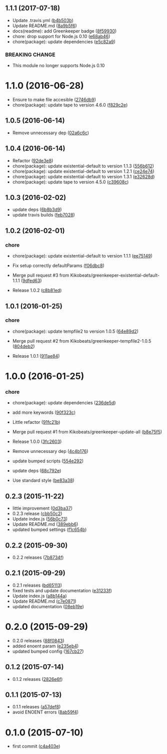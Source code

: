 <a name="1.1.1"></a>
## 1.1.1 (2017-07-18)

* Update .travis.yml ([b4b503b](https://github.com/kikobeats/create-temp-file2/commit/b4b503b))
* Update README.md ([8a9b5f6](https://github.com/kikobeats/create-temp-file2/commit/8a9b5f6))
* docs(readme): add Greenkeeper badge ([8f59930](https://github.com/kikobeats/create-temp-file2/commit/8f59930))
* chore: drop support for Node.js 0.10 ([e68ab46](https://github.com/kikobeats/create-temp-file2/commit/e68ab46))
* chore(package): update dependencies ([e5c82a9](https://github.com/kikobeats/create-temp-file2/commit/e5c82a9))


### BREAKING CHANGE

* This module no longer supports Node.js 0.10


<a name="1.1.0"></a>
# 1.1.0 (2016-06-28)

* Ensure to make file accesible ([2746db9](https://github.com/kikobeats/create-temp-file2/commit/2746db9))
* chore(package): update tape to version 4.6.0 ([f829c2e](https://github.com/kikobeats/create-temp-file2/commit/f829c2e))



<a name="1.0.5"></a>
## 1.0.5 (2016-06-14)

* Remove unnecessary dep ([02a6c6c](https://github.com/kikobeats/create-temp-file2/commit/02a6c6c))



<a name="1.0.4"></a>
## 1.0.4 (2016-06-14)

* Refactor ([92de3e8](https://github.com/kikobeats/create-temp-file2/commit/92de3e8))
* chore(package): update existential-default to version 1.1.3 ([556b612](https://github.com/kikobeats/create-temp-file2/commit/556b612))
* chore(package): update existential-default to version 1.2.1 ([ce24e74](https://github.com/kikobeats/create-temp-file2/commit/ce24e74))
* chore(package): update existential-default to version 1.3.1 ([e32628d](https://github.com/kikobeats/create-temp-file2/commit/e32628d))
* chore(package): update tape to version 4.5.0 ([c39608c](https://github.com/kikobeats/create-temp-file2/commit/c39608c))



<a name="1.0.3"></a>
## 1.0.3 (2016-02-02)


* update deps ([6b8b3d9](https://github.com/kikobeats/create-temp-file2/commit/6b8b3d9))
* update travis builds ([feb7028](https://github.com/kikobeats/create-temp-file2/commit/feb7028))



<a name="1.0.2"></a>
## 1.0.2 (2016-02-01)


### chore

* chore(package): update existential-default to version 1.1.1 ([ee75149](https://github.com/kikobeats/create-temp-file2/commit/ee75149))

* Fix setup correctly defaultParams ([f06dbc8](https://github.com/kikobeats/create-temp-file2/commit/f06dbc8))
* Merge pull request #3 from Kikobeats/greenkeeper-existential-default-1.1.1 ([9dfed63](https://github.com/kikobeats/create-temp-file2/commit/9dfed63))
* Release 1.0.2 ([c8b81ed](https://github.com/kikobeats/create-temp-file2/commit/c8b81ed))



<a name="1.0.1"></a>
## 1.0.1 (2016-01-25)


### chore

* chore(package): update tempfile2 to version 1.0.5 ([64e89d2](https://github.com/kikobeats/create-temp-file2/commit/64e89d2))

* Merge pull request #2 from Kikobeats/greenkeeper-tempfile2-1.0.5 ([804deb2](https://github.com/kikobeats/create-temp-file2/commit/804deb2))
* Release 1.0.1 ([911ae84](https://github.com/kikobeats/create-temp-file2/commit/911ae84))



<a name="1.0.0"></a>
# 1.0.0 (2016-01-25)


### chore

* chore(package): update dependencies ([236de5d](https://github.com/kikobeats/create-temp-file2/commit/236de5d))

* add more keywords ([90f323c](https://github.com/kikobeats/create-temp-file2/commit/90f323c))
* Little refactor ([91fc21b](https://github.com/kikobeats/create-temp-file2/commit/91fc21b))
* Merge pull request #1 from Kikobeats/greenkeeper-update-all ([b8e75f5](https://github.com/kikobeats/create-temp-file2/commit/b8e75f5))
* Release 1.0.0 ([3fc2603](https://github.com/kikobeats/create-temp-file2/commit/3fc2603))
* Remove unnecessary dep ([4c4b176](https://github.com/kikobeats/create-temp-file2/commit/4c4b176))
* update bumped scripts ([554e292](https://github.com/kikobeats/create-temp-file2/commit/554e292))
* update deps ([68c792e](https://github.com/kikobeats/create-temp-file2/commit/68c792e))
* Use standard style ([be83a38](https://github.com/kikobeats/create-temp-file2/commit/be83a38))



<a name="0.2.3"></a>
## 0.2.3 (2015-11-22)


*  little improvement ([0d3ba37](https://github.com/kikobeats/create-temp-file2/commit/0d3ba37))
* 0.2.3 release ([cbb50c2](https://github.com/kikobeats/create-temp-file2/commit/cbb50c2))
* Update index.js ([56b0c73](https://github.com/kikobeats/create-temp-file2/commit/56b0c73))
* Update README.md ([389ebb6](https://github.com/kikobeats/create-temp-file2/commit/389ebb6))
* updated bumped settings ([f1c654b](https://github.com/kikobeats/create-temp-file2/commit/f1c654b))



<a name="0.2.2"></a>
## 0.2.2 (2015-09-30)


* 0.2.2 releases ([7b8734f](https://github.com/kikobeats/create-temp-file2/commit/7b8734f))



<a name="0.2.1"></a>
## 0.2.1 (2015-09-29)


* 0.2.1 releases ([bd65113](https://github.com/kikobeats/create-temp-file2/commit/bd65113))
* fixed tests and update documentation ([e31233f](https://github.com/kikobeats/create-temp-file2/commit/e31233f))
* Update index.js ([a8b144a](https://github.com/kikobeats/create-temp-file2/commit/a8b144a))
* Update README.md ([c7e0871](https://github.com/kikobeats/create-temp-file2/commit/c7e0871))
* updated documentation ([08eb19e](https://github.com/kikobeats/create-temp-file2/commit/08eb19e))



<a name="0.2.0"></a>
# 0.2.0 (2015-09-29)


* 0.2.0 releases ([88f0843](https://github.com/kikobeats/create-temp-file2/commit/88f0843))
* added enoent param ([e235eb4](https://github.com/kikobeats/create-temp-file2/commit/e235eb4))
* updated bumped config ([167cb27](https://github.com/kikobeats/create-temp-file2/commit/167cb27))



<a name="0.1.2"></a>
## 0.1.2 (2015-07-14)


* 0.1.2 releases ([2826e6f](https://github.com/kikobeats/create-temp-file2/commit/2826e6f))



<a name="0.1.1"></a>
## 0.1.1 (2015-07-13)


* 0.1.1 releases ([a57def8](https://github.com/kikobeats/create-temp-file2/commit/a57def8))
* avoid ENOENT errors ([8ab59f4](https://github.com/kikobeats/create-temp-file2/commit/8ab59f4))



<a name="0.1.0"></a>
# 0.1.0 (2015-07-10)


* first commit ([c4a403e](https://github.com/kikobeats/create-temp-file2/commit/c4a403e))



